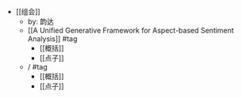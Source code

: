 - [[组会]]
	- by: 韵达
	- [[A Unified Generative Framework for Aspect-based Sentiment Analysis]] #tag
		- [[概括]]
		- [[点子]]
	- / #tag
		- [[概括]]
		- [[点子]]